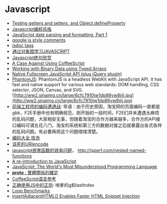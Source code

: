 # Javascript

* [Testing getters and setters, and Object.defineProperty](http://robertnyman.com/javascript/javascript-getters-setters.html#regular-getters-and-setters)
* [Javascript编程风格](http://www.ruanyifeng.com/blog/2012/04/javascript_programming_style.html)
* [JavaScript date parsing and formatting, Part 1](http://www.xaprb.com/blog/2005/12/12/javascript-closures-for-runtime-efficiency/)
* [google js style comments](http://google-styleguide.googlecode.com/svn/trunk/javascriptguide.xml#Comments)
* [jsdoc tags](http://code.google.com/p/jsdoc-toolkit/wiki/TagReference)
* [通过对象图学习JAVASCRIPT](http://www.trans4fun.org/tag/object-graphs/)
* [Javascript绝句欣赏](http://site.douban.com/widget/notes/22456/note/142716442/)
* [A Case Against Using CoffeeScript](http://ryanflorence.com/2011/2012/case-against-coffeescript/)
* [Working with Binary Data using Typed Arrays](http://blogs.msdn.com/b/ie/archive/2011/12/01/working-with-binary-data-using-typed-arrays.aspx)
* [Native Fullscreen JavaScript API (plus jQuery plugin)](http://johndyer.name/native-fullscreen-javascript-api-plus-jquery-plugin/)
* [PhantomJS](http://www.phantomjs.org/): PhantomJS is a headless WebKit with JavaScript API. It has fast and native support for various web standards: DOM handling, CSS selector, JSON, Canvas, and SVG. <br/>
![http://ww2.sinaimg.cn/large/6cfc7910jw1dp86yw8jiij.jpg](http://ww2.sinaimg.cn/large/6cfc7910jw1dp86yw8jiij.jpg)
* [前端工程师的编码遭遇战](http://ued.taobao.com/blog/2011/08/26/encode-war/): 导语：由于历史原因，淘宝网的页面编码一直都是gbk，F2E手册中也有明确规范，刚开始的一段时间，F2E们并未遭遇太麻烦的乱码问题，大家相安无事，但随着淘宝的合作方越来越多，合作方的API接口编码可谓五花八门，淘宝的系统和第三方的数据对接之后就暴露出各式各样的乱码问题。有必要再把这个问题缕缕清楚。
* [编码大全 拔赤](http://www.slideshare.net/lijing00333/ss-9016595)
* [该死的URIencode](http://www.douban.com/note/176096200/)
* [javascript嵌套函数的效率问题](http://www.js8.in/809.html)， http://jsperf.com/nested-named-functions
* [A re-introduction to JavaScript](https://developer.mozilla.org/cn/A_re-introduction_to_JavaScript)
* [JavaScript: The World's Most Misunderstood Programming Language](http://javascript.crockford.com/javascript.html)
* [__proto__ : 實體關係的確定](https://developer.mozilla.org/zh_tw/Core_JavaScript_1.5_%E6%95%99%E5%AD%B8/%E5%86%8D%E8%AB%87%E5%B1%AC%E6%80%A7%E7%9A%84%E7%B9%BC%E6%89%BF/%E5%AF%A6%E9%AB%94%E9%97%9C%E4%BF%82%E7%9A%84%E7%A2%BA%E5%AE%9A)
* [CoffeeScript语言参考](http://www.ituring.com.cn/article/559)
* [正确使用JS中的正则](http://www.laruence.com/2009/08/09/1036.html): 啃爹的g和lastIndex
* [Loop Benchmarks](http://blogs.oracle.com/greimer/resource/loop-test.html)
* [insertAdjacentHTML() Enables Faster HTML Snippet Injection](http://hacks.mozilla.org/2011/11/insertadjacenthtml-enables-faster-html-snippet-injection/)

